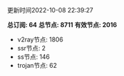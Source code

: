 更新时间2022-10-08 22:39:27

**总订阅: 64**
**总节点: 8711**
**有效节点: 2016**
- v2ray节点: 1806
- ssr节点: 2
- ss节点: 146
- trojan节点: 62
